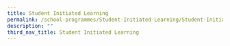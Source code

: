 ```yaml
---
title: Student Initiated Learning
permalink: /school-programmes/Student-Initiated-Learning/Student-Initiated-Learning/
description: ""
third_nav_title: Student Initiated Learning
---
```

